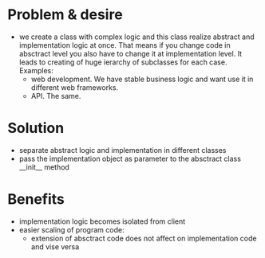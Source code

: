 
# Problem & desire

- we create a class with complex logic and this class realize abstract and implementation logic at once. That means if you change code in absctract level you also have to change it at implementation level. It leads to creating of huge ierarchy of subclasses for each case.
Examples:
  - web development. We have stable business logic and want use it in different web frameworks.
  - API. The same.

# Solution

- separate abstract logic and implementation in different classes
- pass the implementation object as parameter to the absctract class \_\_init__ method

# Benefits

- implementation logic becomes isolated from client
- easier scaling of program code:
  - extension of absctract code does not affect on implementation code and vise versa
